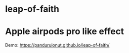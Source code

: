 # leap-of-faith

<h1> Apple airpods pro like effect </h1>

Demo: https://panduruionut.github.io/leap-of-faith/
